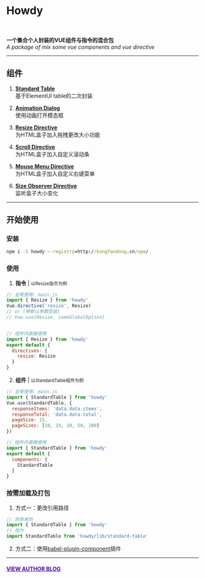 # Howdy
<br>

**一个集合个人封装的VUE组件与指令的混合包**  
*A package of mix some vue components and vue directive*

---

## 组件
1. **<a href="/standard-table" target="_blank">Standard Table</a>**  
基于ElementUI table的二次封装

2. **<a href="/animation-dialog" target="_blank">Animation Dialog</a>**  
使用动画打开模态框

3. **<a href="/resize-directive" target="_blank">Resize Directive</a>**  
为HTML盒子加入拖拽更改大小功能

4. **<a href="/scroll-directive" target="_blank">Scroll Directive</a>**  
为HTML盒子加入自定义滚动条

5. **<a href="/mouse-menu-directive" target="_blank">Mouse Menu Directive</a>**  
为HTML盒子加入自定义右键菜单

6. **<a href="/size-observer-directive" target="_blank">Size Observer Directive</a>**  
监听盒子大小变化

---

## 开始使用

### 安装
```cmd
npm i -S howdy --registry=http://kongfandong.cn/npm/
```

### 使用
1. **指令** | <small>以Resize指令为例</small>

```js
// 全局使用: main.js
import { Resize } from 'howdy'
Vue.directive('resize', Resize)
// or (带默认参数安装)
// Vue.use(Resize, someGlobalOption)


// 组件内直接使用
import { Resize } from 'howdy'
export default {
  directives: {
    resize: Resize
  }
}
```  
2. **组件** | <small>以StandardTable组件为例</small>

```js
// 全局使用: main.js
import { StandardTable } from 'howdy'
Vue.use(StandardTable, {
  responseItems: 'data.data.items',
  responseTotal: 'data.data.total',
  pageSize: 15,
  pageSizes: [10, 15, 20, 50, 100]
})

// 组件内直接使用
import { StandardTable } from 'howdy'
export default {
  components: {
    StandardTable
  }
}
```

### 按需加载及打包
1. 方式一：更改引用路径
```js
// 将原来的
import { StandardTable } from 'howdy'
// 改为
import StandardTable from 'howdy/lib/standard-table'
```
2. 方式二：使用<a href="https://www.npmjs.com/package/babel-plugin-component" target="_blank">babel-plugin-component</a>插件

---


#### <a href="http://www.kongfandong.cn" target="_blank" style="color: rgb(75, 9, 150)">VIEW AUTHOR BLOG</a>